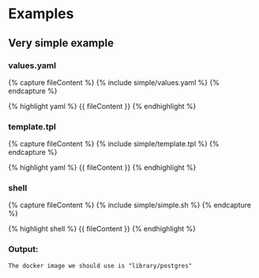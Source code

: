 
# Examples

## Very simple example

### values.yaml

{% capture fileContent %}
  {% include simple/values.yaml %}
{% endcapture %}

{% highlight yaml %}
{{ fileContent }}
{% endhighlight %}

### template.tpl

{% capture fileContent %}
  {% include simple/template.tpl %}
{% endcapture %}

{% highlight yaml %}
{{ fileContent }}
{% endhighlight %}

### shell

{% capture fileContent %}
  {% include simple/simple.sh %}
{% endcapture %}

{% highlight shell %}
{{ fileContent }}
{% endhighlight %}

### Output:

```
The docker image we should use is "library/postgres"
```

